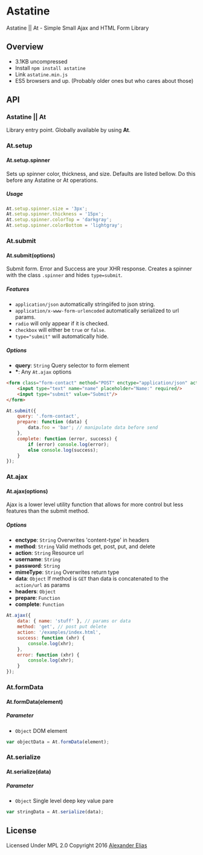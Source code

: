 # Astatine
Astatine || At - Simple Small Ajax and HTML Form Library


## Overview
- 3.1KB uncompressed
- Install `npm install astatine`
- Link `astatine.min.js`
- ES5 browsers and up. (Probably older ones but who cares about those)


## API

### Astatine || At
Library entry point. Globally available by using **At**.


### At.setup
#### At.setup.spinner
Sets up spinner color, thickness, and size. Defaults are listed bellow. Do this before any Astatine or At operations.

##### Usage
```JavaScript
At.setup.spinner.size = '3px';
At.setup.spinner.thickness = '15px';
At.setup.spinner.colorTop = 'darkgray';
At.setup.spinner.colorBottom = 'lightgray';
```


### At.submit
#### At.submit(options)
Submit form. Error and Success are your XHR response. Creates a spinner with the class `.spinner` and hides `type=submit`.

##### Features
- `application/json` automatically stringiifed to json string.
- `application/x-www-form-urlencoded` automatically serialized to url params.
- `radio` will only appear if it is checked.
- `checkbox` will either be `true` or `false`.
- `type="submit"` will automatically hide.

##### Options
- **query**: `String` Query selector to form element
- **\***: Any `At.ajax` options

```html
<form class="form-contact" method="POST" enctype="application/json" action="/examples/index.html">
	<input type="text" name="name" placeholder="Name:" required/>
	<input type="submit" value="Submit"/>
</form>
```

```JavaScript
At.submit({
	query: '.form-contact',
	prepare: function (data) {
		data.foo = 'bar'; // manipulate data before send
	},
	complete: function (error, success) {
		if (error) console.log(error);
		else console.log(success);
	}
});
```


### At.ajax
#### At.ajax(options)
Ajax is a lower level utility function that allows for more control but less features than the submit method.

##### Options
- **enctype**: `String` Overwrites 'content-type' in headers
- **method**: `String` Valid methods get, post, put, and delete
- **action**: `String` Resource url
- **username**: `String`
- **password**: `String`
- **mimeType**: `String` Overwrites return type
- **data**: `Object` If method is `GET` than data is concatenated to the `action/url` as params
- **headers**: `Object`
- **prepare**: `Function`
- **complete**: `Function`

```JavaScript
At.ajax({
	data: { name: 'stuff' }, // params or data
	method: 'get', // post put delete
	action: '/examples/index.html',
	success: function (xhr) {
		console.log(xhr);
	},
	error: function (xhr) {
		console.log(xhr);
	}
});
```


### At.formData
#### At.formData(element)

##### Parameter
- `Object` DOM element

```JavaScript
var objectData = At.formData(element);
```


### At.serialize
#### At.serialize(data)

##### Parameter
- `Object` Single level deep key value pare

```JavaScript
var stringData = At.serialize(data);
```


## License
Licensed Under MPL 2.0
Copyright 2016 [Alexander Elias](https://github.com/AlexanderElias/)

